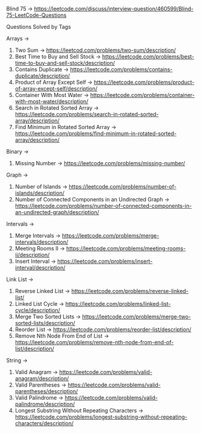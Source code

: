 Blind 75 -> https://leetcode.com/discuss/interview-question/460599/Blind-75-LeetCode-Questions

Questions Solved by Tags

Arrays -> 

1. Two Sum -> https://leetcod.com/problems/two-sum/description/
2. Best Time to Buy and Sell Stock  -> https://leetcode.com/problems/best-time-to-buy-and-sell-stock/description/
3. Contains Duplicate -> https://leetcode.com/problems/contains-duplicate/description/ 
4. Product of Array Except Self -> https://leetcode.com/problems/product-of-array-except-self/description/
5. Container With Most Water -> https://leetcode.com/problems/container-with-most-water/description/
6. Search in Rotated Sorted Array -> https://leetcode.com/problems/search-in-rotated-sorted-array/description/
7. Find Minimum in Rotated Sorted Array -> https://leetcode.com/problems/find-minimum-in-rotated-sorted-array/description/

Binary -> 
1. Missing Number -> https://leetcode.com/problems/missing-number/

Graph -> 
1. Number of Islands -> https://leetcode.com/problems/number-of-islands/description/
2. Number of Connected Components in an Undirected Graph -> https://leetcode.com/problems/number-of-connected-components-in-an-undirected-graph/description/

Intervals -> 
1. Merge Intervals -> https://leetcode.com/problems/merge-intervals/description/
2. Meeting Rooms II -> https://leetcode.com/problems/meeting-rooms-ii/description/
3. Insert Interval -> https://leetcode.com/problems/insert-interval/description/

Link List -> 
1. Reverse Linked List -> https://leetcode.com/problems/reverse-linked-list/
2. Linked List Cycle -> https://leetcode.com/problems/linked-list-cycle/description/
3. Merge Two Sorted Lists -> https://leetcode.com/problems/merge-two-sorted-lists/description/
4. Reorder List -> https://leetcode.com/problems/reorder-list/description/
5. Remove Nth Node From End of List -> https://leetcode.com/problems/remove-nth-node-from-end-of-list/description/

String ->
1. Valid Anagram -> https://leetcode.com/problems/valid-anagram/description/
2. Valid Parentheses -> https://leetcode.com/problems/valid-parentheses/description/
3. Valid Palindrome -> https://leetcode.com/problems/valid-palindrome/description/
4. Longest Substring Without Repeating Characters -> https://leetcode.com/problems/longest-substring-without-repeating-characters/description/
